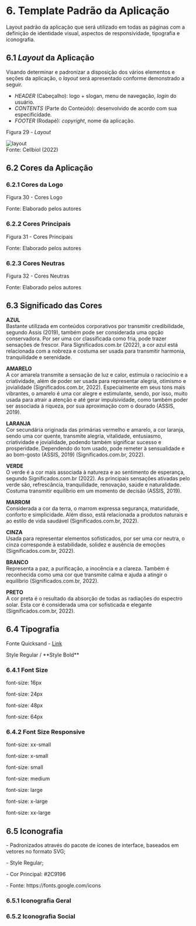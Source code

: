# 6. Template Padrão da Aplicação

Layout padrão da aplicação que será utilizado em todas as páginas com a definição de identidade visual, aspectos de responsividade, tipografia e iconografia.


## 6.1 _Layout_ da Aplicação

Visando determinar e padronizar a disposição dos vários elementos e seções da aplicação, o _layout_ será apresentado conforme demonstrado a seguir.

- _HEADER_ (Cabeçalho): logo + slogan, menu de navegação, _login_ do usuário.
- _CONTENTS_ (Parte do Conteúdo): desenvolvido de acordo com sua especificidade.
- _FOOTER_ (Rodapé): _copyright_, nome da aplicação.

Figura 29 - _Layout_ 

![layout](https://user-images.githubusercontent.com/89549220/164799526-c3b5b98e-cb36-469d-85fd-39b889157693.png)
<br>Fonte: Cellbiol (2022)


## 6.2 Cores da Aplicação


### 6.2.1 Cores da Logo

Figura 30 - Cores Logo

Fonte: Elaborado pelos autores


### 6.2.2 Cores Principais

Figura 31 - Cores Principais

Fonte: Elaborado pelos autores


### 6.2.3 Cores Neutras

Figura 32 - Cores Neutras

Fonte: Elaborado pelos autores


## 6.3 Significado das Cores

**AZUL**
<br>
Bastante utilizada em conteúdos corporativos por transmitir credibilidade, segundo Assis (2019), também pode ser considerada uma opção conservadora. Por ser uma cor classificada como fria, pode trazer sensações de frescor. Para Significados.com.br (2022), a cor azul está relacionada com a nobreza e costuma ser usada para transmitir harmonia, tranquilidade e serenidade.
<br>

**AMARELO**
<br>
A cor amarela transmite a sensação de luz e calor, estimula o raciocínio e a criatividade, além de poder ser usada para representar alegria, otimismo e jovialidade (Significados.com.br, 2022). Especialmente em seus tons mais vibrantes, o amarelo é uma cor alegre e estimulante, sendo, por isso, muito usada para atrair a atenção e até gerar impulsividade, como também poder ser associada à riqueza, por sua aproximação com o dourado (ASSIS, 2019).
<br>

**LARANJA**
<br>
Cor secundária originada das primárias vermelho e amarelo, a cor laranja, sendo uma cor quente, transmite alegria, vitalidade, entusiasmo, criatividade e jovialidade, podendo também significar sucesso e prosperidade. Dependendo do tom usado, pode remeter à sensualidade e ao bom-gosto (ASSIS, 2019) (Significados.com.br, 2022).
<br>

**VERDE**
<br>
O verde é a cor mais associada à natureza e ao sentimento de esperança, segundo Significados.com.br (2022). As principais sensações ativadas pelo verde são, refrescância, tranquilidade, renovação, saúde e naturalidade. Costuma transmitir equilíbrio em um momento de decisão (ASSIS, 2019). 
<br>

**MARROM**
<br>
Considerada a cor da terra, o marrom expressa segurança, maturidade, conforto e simplicidade. Além disso, está relacionada a produtos naturais e ao estilo de vida saudável (Significados.com.br, 2022).
<br>

**CINZA**
<br>
Usada para representar elementos sofisticados, por ser uma cor neutra, o cinza corresponde à estabilidade, solidez e ausência de emoções (Significados.com.br, 2022).
<br>

**BRANCO**
<br>
Representa a paz, a purificação, a inocência e a clareza. Também é reconhecida como uma cor que transmite calma e ajuda a atingir o equilíbrio (Significados.com.br, 2022). 
<br>

**PRETO**
<br>
A cor preta é o resultado da absorção de todas as radiações do espectro solar. Esta cor é considerada uma cor sofisticada e elegante (Significados.com.br, 2022).
<br>


## 6.4 Tipografia

<p>Fonte Quicksand - <a target="_blank" href="https://fonts.google.com/specimen/Quicksand#standard-styles">Link</a></p>

<p>Style Regular / **Style Bold**</p>


### 6.4.1 Font Size

<p class="font-size-16">font-size: 16px</p>
<p class="font-size-24">font-size: 24px</p>
<p class="font-size-48">font-size: 48px</p>
<p class="font-size-64">font-size: 64px</p>


### 6.4.2 Font Size Responsive

<p class="font-size-1">font-size: xx-small</p>
<p class="font-size-2">font-size: x-small</p>
<p class="font-size-3">font-size: small</p>
<p class="font-size-4">font-size: medium</p>
<p class="font-size-5">font-size: large</p>
<p class="font-size-6">font-size: x-large</p>
<p class="font-size-7">font-size: xx-large</p>
                
                
## 6.5 Iconografia

<p>- Padronizados através do pacote de ícones de interface, baseados em vetores no formato SVG;</p>
<p>- Style Regular;</p>
<p>- Cor Principal: #2C9196</p>
<p>- Fonte: https://fonts.google.com/icons</p>
                
                
### 6.5.1 Iconografia Geral



### 6.5.2 Iconografia Social


